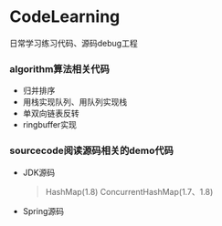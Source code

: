 # CodeLearning
日常学习练习代码、源码debug工程
### algorithm算法相关代码
+ 归并排序
+ 用栈实现队列、用队列实现栈
+ 单双向链表反转
+ ringbuffer实现
### sourcecode阅读源码相关的demo代码
+ JDK源码
  > HashMap(1.8)
  > ConcurrentHashMap(1.7、1.8)
+ Spring源码
